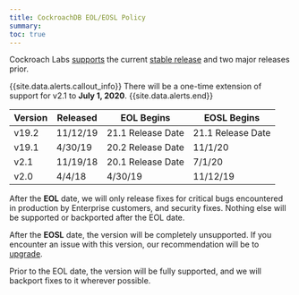 ```yaml
---
title: CockroachDB EOL/EOSL Policy
summary: 
toc: true
---
```


Cockroach Labs [supports](support-resources.html) the current <a href="https://www.cockroachlabs.com/docs/stable/install-cockroachdb.html">stable release</a> and two major releases prior. 

{{site.data.alerts.callout_info}}
There will be a one-time extension of support for v2.1 to **July 1, 2020**.
{{site.data.alerts.end}}

|Version |Released |EOL Begins |EOSL Begins
|--------|---------|-----------|-----------
|v19.2 |11/12/19 |21.1 Release Date |21.1 Release Date
|v19.1 |4/30/19 |20.2 Release Date |11/1/20
|v2.1 |11/19/18 |20.1 Release Date  |7/1/20
|v2.0 |4/4/18 |4/30/19 |11/12/19

After the **EOL** date, we will only release fixes for critical bugs encountered in production by Enterprise customers, and security fixes. Nothing else will be supported or backported after the EOL date.

After the **EOSL** date, the version will be completely unsupported. If you encounter an issue with this version, our recommendation will be to [upgrade](upgrade-cockroach-version.html).

Prior to the EOL date, the version will be fully supported, and we will backport fixes to it wherever possible.